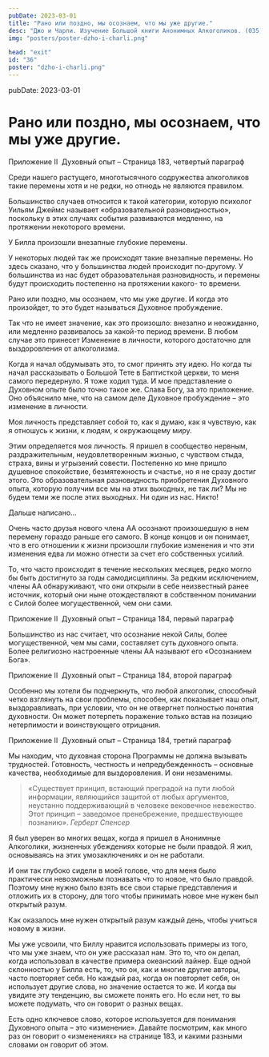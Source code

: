 ```yaml
---
pubDate: 2023-03-01
title: "Рано или поздно, мы осознаем, что мы уже другие."
desc: "Джо и Чарли. Изучение Большой книги Анонимных Алкоголиков. (035)"
img: "posters/poster-dzho-i-charli.png"

head: "exit"
id: "36"
poster: "dzho-i-charli.png"
---
```


pubDate: 2023-03-01

# Рано или поздно, мы осознаем, что мы уже другие.

Приложение II  Духовный опыт – Страница 183, четвертый параграф

Среди нашего растущего, многотысячного содружества алкоголиков такие перемены хотя и не редки, но отнюдь не являются правилом.

Большинство случаев относится к такой категории, которую психолог Уильям Джеймс называет «образовательной разновидностью», поскольку в этих случаях события развиваются медленно, на протяжении некоторого времени.

У Билла произошли внезапные глубокие перемены.

У некоторых людей так же происходят такие внезапные перемены. Но здесь сказано, что у большинства людей происходит по-другому. У большинства из нас будет образовательная разновидность, и перемены будут происходить постепенно на протяжении какого- то времени.

Рано или поздно, мы осознаем, что мы уже другие. И когда это произойдет, то это будет называться Духовное пробуждение.

Так что не имеет значение, как это произошло: внезапно и неожиданно, или медленно развивалось за какой-то период времени. В любом случае это принесет Изменение в личности, которого достаточно для выздоровления от алкоголизма.

Когда я начал обдумывать это, то смог принять эту идею. Но когда ты начал рассказывать о Большой Тете в Баптисткой церкви, то меня самого передернуло. Я тоже ходил туда. И мое представление о Духовном опыте было точно такое же. Слава Богу, за это приложение. Оно объяснило мне, что на самом деле Духовное пробуждение – это изменение в личности.

Моя личность представляет собой то, как я думаю, как я чувствую, как я отношусь к жизни, к людям, к окружающему миру.

Этим определяется моя личность. Я пришел в сообщество нервным, раздражительным, неудовлетворенным жизнью, с чувством стыда, страха, вины и угрызений совести. Постепенно ко мне пришло душевное спокойствие, безмятежность и счастье, но я не сразу достиг этого. Это образовательная разновидность приобретения Духовного опыта, которую получим все мы на этих выходных, не так ли? Мы не будем теми же после этих выходных. Ни один из нас. Никто!

Дальше написано…

Очень часто друзья нового члена АА осознают произошедшую в нем перемену гораздо раньше его самого. В конце концов и он понимает, что в его отношении к жизни произошли глубокие изменения и что эти изменения едва ли можно отнести за счет его собственных усилий.

То, что часто происходит в течение нескольких месяцев, редко могло бы быть достигнуто за годы самодисциплины. За редким исключением, члены АА обнаруживают, что они открыли в себе неизвестный ранее источник, который они ныне отождествляют в собственном понимании с Силой более могущественной, чем они сами.

Приложение II  Духовный опыт – Страница 184, первый параграф

Большинство из нас считает, что осознание некой Силы, более могущественной, чем мы сами, составляет суть духовного опыта. Более религиозно настроенные члены АА называют его «Осознанием Бога».

Приложение II  Духовный опыт – Страница 184, второй параграф

Особенно мы хотели бы подчеркнуть, что любой алкоголик, способный четко взглянуть на свои проблемы, способен, как показывает наш опыт, выздоравливать, при условии, что он не отвергнет полностью понятия духовности. Он может потерпеть поражение только встав на позицию нетерпимости и воинствующего отрицания.

Приложение II  Духовный опыт – Страница 184, третий параграф

Мы находим, что духовная сторона Программы не должна вызывать трудностей. Готовность, честность и непредубежденность – основные качества, необходимые для выздоровления. И они незаменимы.

> «Существует принцип, встающий преградой на пути любой информации, являющийся защитой от любых аргументов, неустанно поддерживающий в человеке вековечное невежество. Этот принцип – заведомое пренебрежение, предшествующее познанию».
> <cite>Герберт Спенсер</cite>

Я был уверен во многих вещах, когда я пришел в Анонимные Алкоголики, жизненных убеждениях которые не были правдой. Я жил, основываясь на этих умозаключениях и он не работали.

И они так глубоко сидели в моей голове, что для меня было практически невозможным познавать что то новое, что было правдой. Поэтому мне нужно было взять все свои старые представления и отложить их в сторону, для того чтобы принимать новое мне нужен был открытый разум.

Как оказалось мне нужен открытый разум каждый день, чтобы учиться новому в жизни.

Мы уже усвоили, что Биллу нравится использовать примеры из того, что мы уже знаем, что он уже рассказал нам. Это то, что он делал, когда использовал в качестве примера океанский лайнер. Еще одной склонностью у Билла есть, то, что он, как и многие другие авторы, часто повторяет себя. Но каждый раз, когда он повторяет себя, он использует другие слова, но значение остается то же. И когда вы увидите эту тенденцию, вы сможете понять его. Но если нет, то вы можете подумать, что он говорит о разных вещах.

Есть одно ключевое слово, которое используется для понимания Духовного опыта – это «изменение».
Давайте посмотрим, как много раз он говорит о «изменениях» на странице 183, и какими разными словами он говорит об этом.
